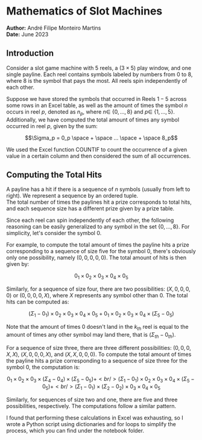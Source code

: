 # Mathematics of Slot Machines

**Author:** André Filipe Monteiro Martins  
**Date:** June 2023

## Introduction
Consider a slot game machine with $5$ reels, a $(3\times5)$ play window, and one single payline. Each reel contains symbols labeled by numbers from $0$ to $8$, where $8$ is the symbol that pays the most. All reels spin independently of each other.

Suppose we have stored the symbols that occurred in Reels $1-5$ across some rows in an Excel table, as well as the amount of times the symbol $n$ occurs in reel $p$, denoted as $n_p$, where $n \in$ $`\{0,...,8\}`$ and $p \in$ $`\{1,...,5\}`$. <br />
Additionally, we have computed the total amount of times any symbol occurred in reel $p$, given by the sum:

```math
\Sigma_p = 0_p \space + \space ... \space + \space 8_p
```

We used the Excel function COUNTIF to count the occurrence of a given value in a certain column and then considered the sum of all occurrences.

## Computing the Total Hits

A payline has a hit if there is a sequence of $n$ symbols (usually from left to right). We represent a sequence by an ordered tuple. <br />
The total number of times the paylines hit a prize corresponds to total hits, and each sequence size has a different prize given by a prize table. <br />

Since each reel can spin independently of each other, the following reasoning can be easily generalized to any symbol in the set $`\{0,...,8\}`$. For simplicity, let's consider the symbol $0$. <br />

For example, to compute the total amount of times the payline hits a prize corresponding to a sequence of size five for the symbol $0$, there's obviously only one possibility, namely $(0,0,0,0,0)$. The total amount of hits is then given by:

```math
0_1 \times 0_2 \times 0_3 \times 0_4 \times 0_5
```

Similarly, for a sequence of size four, there are two possibilities: $(X,0,0,0,0)$ or $(0,0,0,0,X)$, where $X$ represents any symbol other than $0$. The total hits can be computed as:

```math
(\Sigma_1 - 0_1) \times 0_2 \times 0_3 \times 0_4 \times 0_5  + 0_1 \times 0_2 \times 0_3 \times 0_4 \times (\Sigma_5 - 0_5)
```

Note that the amount of times $0$ doesn't land in the $k_{th}$ reel is equal to the amount of times any other symbol may land there, that is $(\Sigma_{th} - 0_{th})$.

For a sequence of size three, there are three different possibilities: $(0,0,0,X,X)$, $(X,0,0,0,X)$, and $(X,X,0,0,0)$. To compute the total amount of times the payline hits a prize corresponding to a sequence of size three for the symbol $0$, the computation is:

```math
0_1 \times 0_2 \times 0_3 \times (\Sigma_4 - 0_4) \times (\Sigma_5 - 0_5) + <br />
    (\Sigma_1 - 0_1) \times 0_2 \times 0_3 \times 0_4 \times (\Sigma_5 - 0_5) + <br />
    (\Sigma_1 - 0_1) \times (\Sigma_2 - 0_2) \times 0_3 \times 0_4 \times 0_5
```

Similarly, for sequences of size two and one, there are five and three possibilities, respectively. The computations follow a similar pattern.

I found that performing these calculations in Excel was exhausting, so I wrote a Python script using dictionaries and for loops to simplify the process, which you can find under the notebook folder.
